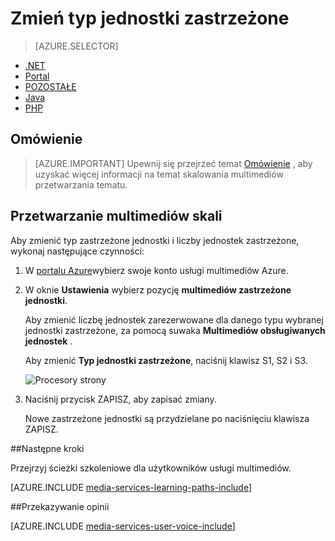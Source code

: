 <properties
    pageTitle=" Skalowanie multimediów przetwarzania za pomocą portalu Azure | Microsoft Azure"
    description="Ten samouczek przeprowadzi Cię przez kroki za pomocą portalu Azure skalowania przetwarzania multimediów."
    services="media-services"
    documentationCenter=""
    authors="Juliako"
    manager="erikre"
    editor=""/>

<tags
    ms.service="media-services"
    ms.workload="media"
    ms.tgt_pltfrm="na"
    ms.devlang="na"
    ms.topic="article"
    ms.date="10/24/2016"
    ms.author="juliako"/>

# <a name="change-the-reserved-unit-type"></a>Zmień typ jednostki zastrzeżone

> [AZURE.SELECTOR]
- [.NET](media-services-dotnet-encoding-units.md)
- [Portal](media-services-portal-scale-media-processing.md)
- [POZOSTAŁE](https://msdn.microsoft.com/library/azure/dn859236.aspx)
- [Java](https://github.com/southworkscom/azure-sdk-for-media-services-java-samples)
- [PHP](https://github.com/Azure/azure-sdk-for-php/tree/master/examples/MediaServices)

## <a name="overview"></a>Omówienie

>[AZURE.IMPORTANT] Upewnij się przejrzeć temat [Omówienie](media-services-scale-media-processing-overview.md) , aby uzyskać więcej informacji na temat skalowania multimediów przetwarzania tematu.

## <a name="scale-media-processing"></a>Przetwarzanie multimediów skali

Aby zmienić typ zastrzeżone jednostki i liczby jednostek zastrzeżone, wykonaj następujące czynności:

1. W [portalu Azure](https://portal.azure.com/)wybierz swoje konto usługi multimediów Azure.

2. W oknie **Ustawienia** wybierz pozycję **multimediów zastrzeżone jednostki**.

    Aby zmienić liczbę jednostek zarezerwowane dla danego typu wybranej jednostki zastrzeżone, za pomocą suwaka **Multimediów obsługiwanych jednostek** .

    Aby zmienić **Typ jednostki zastrzeżone**, naciśnij klawisz S1, S2 i S3.

    ![Procesory strony](./media/media-services-portal-scale-media-processing/media-services-scale-media-processing.png)

3. Naciśnij przycisk ZAPISZ, aby zapisać zmiany.

    Nowe zastrzeżone jednostki są przydzielane po naciśnięciu klawisza ZAPISZ.

##<a name="next-steps"></a>Następne kroki

Przejrzyj ścieżki szkoleniowe dla użytkowników usługi multimediów.

[AZURE.INCLUDE [media-services-learning-paths-include](../../includes/media-services-learning-paths-include.md)]

##<a name="provide-feedback"></a>Przekazywanie opinii

[AZURE.INCLUDE [media-services-user-voice-include](../../includes/media-services-user-voice-include.md)]


